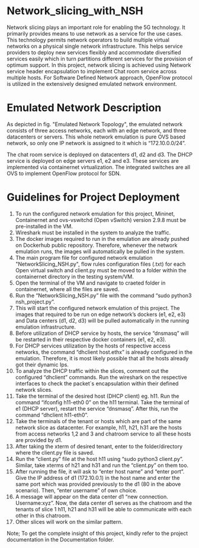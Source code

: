 # Network_slicing_with_NSH

Network slicing plays an important role for enabling the 5G technology. It primarily provides means
to use network as a service for the use cases. This technology permits network operators to build 
multiple virtual networks on a physical single network infrastructure. This helps service providers to 
deploy new services flexibly and accommodate diversified services easily which in turn partitions 
different services for the provision of optimum support. In this project, network slicing is achieved 
using Network service header encapsulation to implement Chat room service across multiple hosts. 
For Software Defined Network approach, OpenFlow protocol is utilized in the extensively designed 
emulated network environment.

# Emulated Network Description
As depicted in fig. "Emulated Network Topology", the emulated network consists of three access networks, each with an edge network, and three datacenters or 
servers. This whole network emulation is pure OVS based network, so only one IP network is assigned to it which is “172.10.0.0/24”. 

The chat room service is deployed on datacenters d1, d2 and d3. The DHCP service is deployed on edge servers 
e1, e2 and e3. These services are implemented via containernet virtualization. The integrated switches are all 
OVS to implement OpenFlow protocol for SDN.

# Guidelines for Project Deployment

1. To run the configured network emulation for this project, Mininet, Containernet and ovs-vswitchd (Open vSwitch) version 2.9.8 must be pre-installed in the VM.
2. Wireshark must be installed in the system to analyze the traffic.
3. The docker images required to run in the emulation are already pushed on Dockerhub public repository. Therefore, whenever the network emulation runs, the images will automatically be pulled in the system.
4. The main program file for configured network emulation "NetworkSlicing_NSH.py", flow rules configuration files (.txt) for each Open virtual switch and client.py must be moved to a folder within the containernet directory in the testing system/VM.
5. Open the terminal of the VM and navigate to craeted folder in containernet, where all the files are saved.
6. Run the “NetworkSlicing_NSH.py” file with the command “sudo python3 nsh_project.py”. 
7. This will start the configured network emulation of this project. The images that required to be run on edge network’s dockers (e1, e2, e3) and Data centers (d1, d2, d3) will be pulled automatically in the running emulation infrastructure.
8. Before utilization of DHCP service by hosts, the service “dnsmasq” will be restarted in their respective docker containers (e1, e2, e3).
9. For DHCP services utilization by the hosts of respective access networks, the command “dhclient host.ethx” is already configured in the emulation. Therefore, it is most likely possible that all the hosts already got their dynamic Ips.
10. To analyze the DHCP traffic within the slices, comment out the configured “dhclient” commands. Run the wireshark on the respective interfaces to check the packet´s encapsulation within their defined network slices.
11. Take the terminal of the desired host (DHCP client) eg. h11. Run the command “ifconfig h11-eth0 0” on the h11 terminal. Take the terminal of e1 (DHCP server), restart the service “dnsmasq”. After this, run the command “dhclient h11-eth0”. 
12. Take the terminals of the tenant or hosts which are part of the same network slice as datacenter. For example, h11, h21, h31 are the hosts from access networks 1,2 and 3 and chatroom service to all these hosts are provided by d1. 
13. After taking the xterm of desired tenant, enter to the folder/directory where the client.py file is saved. 
14. Run the “client.py” file at the host h11 using “sudo python3 client.py”. Similar, take xterms of h21 and h31 and run the “client.py” on them too. 
15. After running the file, it will ask to “enter host name” and “enter port”. Give the IP address of d1 (172.10.0.1) in the host name and enter the same port which was provided previously to the d1 (80 in the above scenario). Then, “enter username” of own choice.
16. A message will appear on the data center d1 “new connection. Username:xyz”. Now, the data center d1 serves as the chatroom and the tenants of slice 1 h11, h21 and h31 will be able to communicate with each other in this chatroom.
17. Other slices will work on the similar pattern.

Note; To get the complete insight of this project, kindly refer to the project documentation in the Documentation folder.
